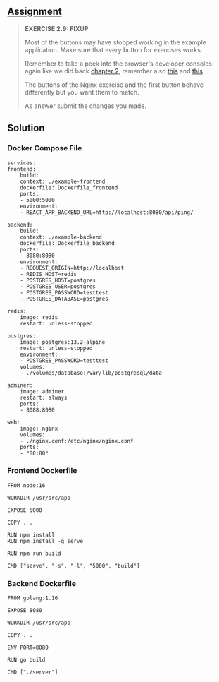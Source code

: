 ## [Assignment](https://courses.mooc.fi/org/uh-cs/courses/devops-with-docker/chapter-3/volumes-in-action#365c096b-aa4a-4d31-bb86-a63479c1ad78)

> **EXERCISE 2.9: FIXUP**
>
> Most of the buttons may have stopped working in the example application. Make sure that every button for exercises works.
> 
> Remember to take a peek into the browser's developer consoles again like we did back [chapter 2](https://courses.mooc.fi/org/uh-cs/courses/devops-with-docker/chapter-2/utilizing-tools-from-the-registry), remember also [this](https://github.com/docker-hy/material-applications/tree/main/example-frontend#exercise-114---to-connect-to-backend) and [this](https://github.com/docker-hy/material-applications/tree/main/example-backend).
> 
> The buttons of the Nginx exercise and the first button behave differently but you want them to match.
> 
> As answer submit the changes you made.

## Solution

### Docker Compose File

    services:
    frontend:
        build: 
        context: ./example-frontend
        dockerfile: Dockerfile_frontend
        ports:
        - 5000:5000
        environment:
        - REACT_APP_BACKEND_URL=http://localhost:8080/api/ping/

    backend:
        build: 
        context: ./example-backend
        dockerfile: Dockerfile_backend
        ports:
        - 8080:8080
        environment:
        - REQUEST_ORIGIN=http://localhost
        - REDIS_HOST=redis
        - POSTGRES_HOST=postgres
        - POSTGRES_USER=postgres
        - POSTGRES_PASSWORD=testtest
        - POSTGRES_DATABASE=postgres

    redis:
        image: redis
        restart: unless-stopped

    postgres:
        image: postgres:13.2-alpine
        restart: unless-stopped
        environment:
        - POSTGRES_PASSWORD=testtest
        volumes:
        - ./volumes/database:/var/lib/postgresql/data

    adminer:
        image: adminer
        restart: always
        ports:
        - 8088:8080

    web:
        image: nginx
        volumes:
        - ./nginx.conf:/etc/nginx/nginx.conf
        ports:
        - "80:80"

### Frontend Dockerfile

    FROM node:16

    WORKDIR /usr/src/app

    EXPOSE 5000

    COPY . . 

    RUN npm install
    RUN npm install -g serve

    RUN npm run build

    CMD ["serve", "-s", "-l", "5000", "build"]

### Backend Dockerfile

    FROM golang:1.16

    EXPOSE 8080

    WORKDIR /usr/src/app

    COPY . .

    ENV PORT=8080

    RUN go build

    CMD ["./server"]
